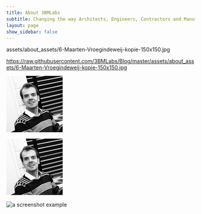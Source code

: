 ```yaml
---
title: About 3BMLabs
subtitle: Changing the way Architects, Engineers, Contractors and Manufacturers design and build building
layout: page
show_sidebar: false
---
```

assets/about_assets/6-Maarten-Vroegindeweij-kopie-150x150.jpg

https://raw.githubusercontent.com/3BMLabs/Blog/master/assets/about_assets/6-Maarten-Vroegindeweij-kopie-150x150.jpg

<img src="assets/about_assets/6-Maarten-Vroegindeweij-kopie-150x150.jpg" alt="hi" class="inline"/>

<img src="https://raw.githubusercontent.com/3BMLabs/Blog/master/assets/about_assets/6-Maarten-Vroegindeweij-kopie-150x150.jpg
" alt="hi" class="inline"/>

![a screenshot example](../assets/about_assets/6-Maarten-Vroegindeweij-kopie-150x150.jpg)
